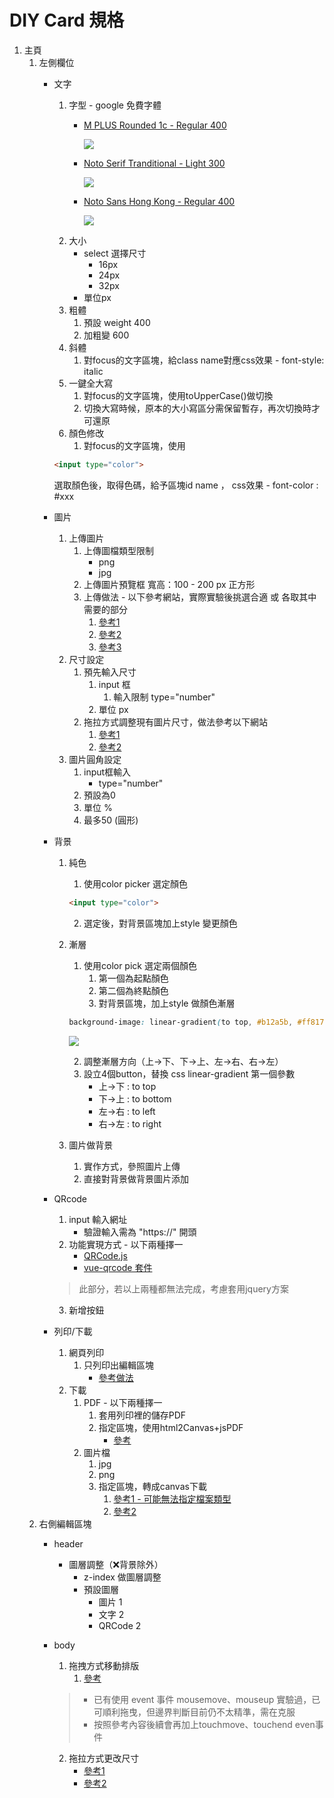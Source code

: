 # DIY Card 規格

1. 主頁
   1. 左側欄位
      - 文字
        1. 字型 - google 免費字體
             - [M PLUS Rounded 1c - Regular 400](https://fonts.google.com/specimen/M+PLUS+Rounded+1c?preview.text=%E5%AD%97%E9%AB%94&preview.text_type=custom) 
               
                ![](../imgs/M%20Plus%20Rounded%201c%20-%20Regular%20400.png)
            - [Noto Serif Tranditional - Light 300](https://fonts.google.com/noto/specimen/Noto+Serif+TC?preview.text=%E5%AD%97%E9%AB%94&preview.text_type=custom)
             
                ![](../imgs/Noto%20Serif%20Tranditional%20-%20Light%20300.png)
            - [Noto Sans Hong Kong - Regular 400](https://fonts.google.com/noto/specimen/Noto+Sans+HK?preview.text=%E5%AD%97%E9%AB%94&preview.text_type=custom)
            
                ![](../imgs/Noto%20Sans%20Hong%20Kong%20-%20Regular%20400.png) 
        2. 大小
           - select 選擇尺寸
             - 16px
             - 24px
             - 32px
           - 單位px 
        3. 粗體
           1. 預設 weight 400
           2. 加粗變 600
        4. 斜體
           1. 對focus的文字區塊，給class name對應css效果 - font-style: italic
        1. 一鍵全大寫
           1. 對focus的文字區塊，使用toUpperCase()做切換
           2. 切換大寫時候，原本的大小寫區分需保留暫存，再次切換時才可還原
        2. 顏色修改
           1. 對focus的文字區塊，使用 
          
          ```html
          <input type="color">
          ``` 
           選取顏色後，取得色碼，給予區塊id name ， css效果 - font-color : #xxx
      - 圖片
        1. 上傳圖片
           1. 上傳圖檔類型限制
              - png
              - jpg
           2. 上傳圖片預覽框 寬高：100 - 200 px 正方形
           3. 上傳做法 - 以下參考網站，實際實驗後挑選合適 或 各取其中需要的部分
              1. [參考1](https://codepen.io/l13013312333/pen/PEdbxe) 
              2. [參考2](https://ithelp.ithome.com.tw/m/articles/10269464)
              3. [參考3](https://ithelp.ithome.com.tw/articles/10270889)
        2. 尺寸設定
           1. 預先輸入尺寸
              1. input 框
                 1. 輸入限制 type="number"
              2. 單位 px
           2. 拖拉方式調整現有圖片尺寸，做法參考以下網站
              1. [參考1](https://juejin.cn/post/7117990537004580878)
              2. [參考2](https://cloud.tencent.com/developer/article/1938617)
        3. 圖片圓角設定
           1. input框輸入
              - type="number"
           2. 預設為0
           3. 單位 %
           4. 最多50 (圓形)
      - 背景 
        1. 純色
           1. 使用color picker 選定顏色
           
           ```html 
           <input type="color">
           ```
           2. 選定後，對背景區塊加上style 變更顏色
        2. 漸層
           1. 使用color pick 選定兩個顏色
              1. 第一個為起點顏色
              2. 第二個為終點顏色
              3. 對背景區塊，加上style 做顏色漸層
      
            ```css
           background-image: linear-gradient(to top, #b12a5b, #ff8177); 
            ```
            ![](../imgs/漸層範本.png)

           2. 調整漸層方向（上→下、下→上、左→右、右→左）
           3. 設立4個button，替換 css linear-gradient 第一個參數 
               - 上→下 : to top
               - 下→上 : to bottom
               - 左→右 : to left
               - 右→左 : to right
        3. 圖片做背景
           1. 實作方式，參照圖片上傳
           2. 直接對背景做背景圖片添加 
      - QRcode
        1. input 輸入網址
           - 驗證輸入需為 "https://" 開頭
        2. 功能實現方式 - 以下兩種擇一
           - [QRCode.js](http://code.ciaoca.com/javascript/qrcode/)
           - [vue-qrcode 套件](https://github.com/fengyuanchen/vue-qrcode)   
          > 此部分，若以上兩種都無法完成，考慮套用jquery方案 
        3. 新增按鈕 
      - 列印/下載
        1. 網頁列印
           1. 只列印出編輯區塊 
              - [參考做法](https://cyublog.com/articles/javascript-zh/zh-window-print/) 
        2. 下載
           1. PDF - 以下兩種擇一
              1. 套用列印裡的儲存PDF
              2. 指定區塊，使用html2Canvas+jsPDF
                 - [參考](https://juejin.cn/post/7001004981882519582)
           2. 圖片檔
              1. jpg
              2. png
              3. 指定區塊，轉成canvas下載
                 1. [參考1 - 可能無法指定檔案類型](https://blog.csdn.net/qq_45325810/article/details/125274204)
                 2. [參考2](https://blog.csdn.net/qq_45325810/article/details/125274204)
   2. 右側編輯區塊
      - header
        - 圖層調整（❌背景除外）
           - z-index 做圖層調整
           - 預設圖層
              - 圖片 1
              - 文字 2
              - QRCode 2
      - body
        1. 拖拽方式移動排版 
           1. [參考](https://codepen.io/DeyJordan/pen/oNaavJg)
        > - 已有使用 event 事件 mousemove、mouseup 實驗過，已可順利拖曳，但邊界判斷目前仍不太精準，需在克服
        > - 按照參考內容後續會再加上touchmove、touchend even事件

        2. 拖拉方式更改尺寸  
           - [參考1](https://juejin.cn/post/7117990537004580878)
           - [參考2](https://cloud.tencent.com/developer/article/1938617) 
       
